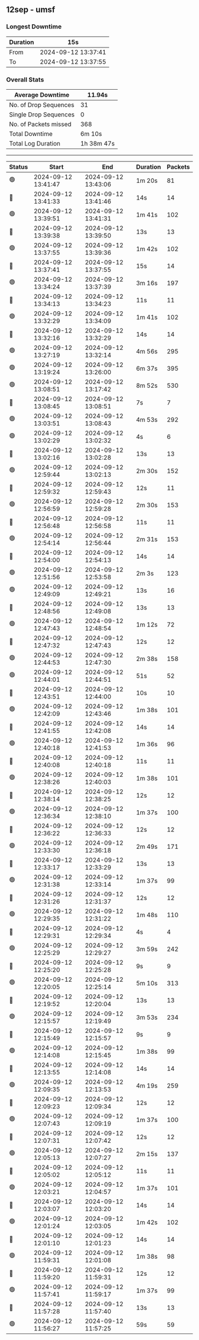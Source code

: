 
## 12sep - umsf

### Longest Downtime

Duration | 15s
---- | ----
From | 2024-09-12 13:37:41
To | 2024-09-12 13:37:55

### Overall Stats

Average Downtime | 11.94s
---- | ----
No. of Drop Sequences | 31
Single Drop Sequences | 0
No. of Packets missed | 368
Total Downtime | 6m 10s
Total Log Duration | 1h 38m 47s


---------

Status | Start | End | Duration | Packets
---- | ---- | ---- | ---- | ----
🟢 | 2024-09-12 13:41:47 | 2024-09-12 13:43:06 | 1m 20s | 81
🔴 | 2024-09-12 13:41:33 | 2024-09-12 13:41:46 | 14s | 14
🟢 | 2024-09-12 13:39:51 | 2024-09-12 13:41:31 | 1m 41s | 102
🔴 | 2024-09-12 13:39:38 | 2024-09-12 13:39:50 | 13s | 13
🟢 | 2024-09-12 13:37:55 | 2024-09-12 13:39:36 | 1m 42s | 102
🔴 | 2024-09-12 13:37:41 | 2024-09-12 13:37:55 | 15s | 14
🟢 | 2024-09-12 13:34:24 | 2024-09-12 13:37:39 | 3m 16s | 197
🔴 | 2024-09-12 13:34:13 | 2024-09-12 13:34:23 | 11s | 11
🟢 | 2024-09-12 13:32:29 | 2024-09-12 13:34:09 | 1m 41s | 102
🔴 | 2024-09-12 13:32:16 | 2024-09-12 13:32:29 | 14s | 14
🟢 | 2024-09-12 13:27:19 | 2024-09-12 13:32:14 | 4m 56s | 295
🟢 | 2024-09-12 13:19:24 | 2024-09-12 13:26:00 | 6m 37s | 395
🟢 | 2024-09-12 13:08:51 | 2024-09-12 13:17:42 | 8m 52s | 530
🔴 | 2024-09-12 13:08:45 | 2024-09-12 13:08:51 | 7s | 7
🟢 | 2024-09-12 13:03:51 | 2024-09-12 13:08:43 | 4m 53s | 292
🟢 | 2024-09-12 13:02:29 | 2024-09-12 13:02:32 | 4s | 6
🔴 | 2024-09-12 13:02:16 | 2024-09-12 13:02:28 | 13s | 13
🟢 | 2024-09-12 12:59:44 | 2024-09-12 13:02:13 | 2m 30s | 152
🔴 | 2024-09-12 12:59:32 | 2024-09-12 12:59:43 | 12s | 11
🟢 | 2024-09-12 12:56:59 | 2024-09-12 12:59:28 | 2m 30s | 153
🔴 | 2024-09-12 12:56:48 | 2024-09-12 12:56:58 | 11s | 11
🟢 | 2024-09-12 12:54:14 | 2024-09-12 12:56:44 | 2m 31s | 153
🔴 | 2024-09-12 12:54:00 | 2024-09-12 12:54:13 | 14s | 14
🟢 | 2024-09-12 12:51:56 | 2024-09-12 12:53:58 | 2m 3s | 123
🟢 | 2024-09-12 12:49:09 | 2024-09-12 12:49:21 | 13s | 16
🔴 | 2024-09-12 12:48:56 | 2024-09-12 12:49:08 | 13s | 13
🟢 | 2024-09-12 12:47:43 | 2024-09-12 12:48:54 | 1m 12s | 72
🔴 | 2024-09-12 12:47:32 | 2024-09-12 12:47:43 | 12s | 12
🟢 | 2024-09-12 12:44:53 | 2024-09-12 12:47:30 | 2m 38s | 158
🟢 | 2024-09-12 12:44:01 | 2024-09-12 12:44:51 | 51s | 52
🔴 | 2024-09-12 12:43:51 | 2024-09-12 12:44:00 | 10s | 10
🟢 | 2024-09-12 12:42:09 | 2024-09-12 12:43:46 | 1m 38s | 101
🔴 | 2024-09-12 12:41:55 | 2024-09-12 12:42:08 | 14s | 14
🟢 | 2024-09-12 12:40:18 | 2024-09-12 12:41:53 | 1m 36s | 96
🔴 | 2024-09-12 12:40:08 | 2024-09-12 12:40:18 | 11s | 11
🟢 | 2024-09-12 12:38:26 | 2024-09-12 12:40:03 | 1m 38s | 101
🔴 | 2024-09-12 12:38:14 | 2024-09-12 12:38:25 | 12s | 12
🟢 | 2024-09-12 12:36:34 | 2024-09-12 12:38:10 | 1m 37s | 100
🔴 | 2024-09-12 12:36:22 | 2024-09-12 12:36:33 | 12s | 12
🟢 | 2024-09-12 12:33:30 | 2024-09-12 12:36:18 | 2m 49s | 171
🔴 | 2024-09-12 12:33:17 | 2024-09-12 12:33:29 | 13s | 13
🟢 | 2024-09-12 12:31:38 | 2024-09-12 12:33:14 | 1m 37s | 99
🔴 | 2024-09-12 12:31:26 | 2024-09-12 12:31:37 | 12s | 12
🟢 | 2024-09-12 12:29:35 | 2024-09-12 12:31:22 | 1m 48s | 110
🔴 | 2024-09-12 12:29:31 | 2024-09-12 12:29:34 | 4s | 4
🟢 | 2024-09-12 12:25:29 | 2024-09-12 12:29:27 | 3m 59s | 242
🔴 | 2024-09-12 12:25:20 | 2024-09-12 12:25:28 | 9s | 9
🟢 | 2024-09-12 12:20:05 | 2024-09-12 12:25:14 | 5m 10s | 313
🔴 | 2024-09-12 12:19:52 | 2024-09-12 12:20:04 | 13s | 13
🟢 | 2024-09-12 12:15:57 | 2024-09-12 12:19:49 | 3m 53s | 234
🔴 | 2024-09-12 12:15:49 | 2024-09-12 12:15:57 | 9s | 9
🟢 | 2024-09-12 12:14:08 | 2024-09-12 12:15:45 | 1m 38s | 99
🔴 | 2024-09-12 12:13:55 | 2024-09-12 12:14:08 | 14s | 14
🟢 | 2024-09-12 12:09:35 | 2024-09-12 12:13:53 | 4m 19s | 259
🔴 | 2024-09-12 12:09:23 | 2024-09-12 12:09:34 | 12s | 12
🟢 | 2024-09-12 12:07:43 | 2024-09-12 12:09:19 | 1m 37s | 100
🔴 | 2024-09-12 12:07:31 | 2024-09-12 12:07:42 | 12s | 12
🟢 | 2024-09-12 12:05:13 | 2024-09-12 12:07:27 | 2m 15s | 137
🔴 | 2024-09-12 12:05:02 | 2024-09-12 12:05:12 | 11s | 11
🟢 | 2024-09-12 12:03:21 | 2024-09-12 12:04:57 | 1m 37s | 101
🔴 | 2024-09-12 12:03:07 | 2024-09-12 12:03:20 | 14s | 14
🟢 | 2024-09-12 12:01:24 | 2024-09-12 12:03:05 | 1m 42s | 102
🔴 | 2024-09-12 12:01:10 | 2024-09-12 12:01:23 | 14s | 14
🟢 | 2024-09-12 11:59:31 | 2024-09-12 12:01:08 | 1m 38s | 98
🔴 | 2024-09-12 11:59:20 | 2024-09-12 11:59:31 | 12s | 12
🟢 | 2024-09-12 11:57:41 | 2024-09-12 11:59:17 | 1m 37s | 99
🔴 | 2024-09-12 11:57:28 | 2024-09-12 11:57:40 | 13s | 13
🟢 | 2024-09-12 11:56:27 | 2024-09-12 11:57:25 | 59s | 59